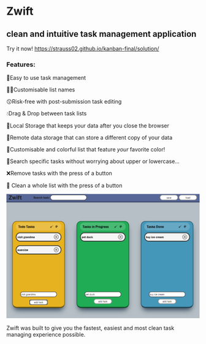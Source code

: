 # Zwift

## clean and intuitive task management application

Try it now!
https://strauss02.github.io/kanban-final/solution/

### Features:

💯Easy to use task management

💁‍♂️Customisable list names

😗Risk-free with post-submission task editing

💧Drag & Drop between task lists

💼Local Storage that keeps your data after you close the browser

📑Remote data storage that can store a different copy of your data

🎨Customisable and colorful list that feature _your_ favorite color!

🔎Search specific tasks without worrying about upper or lowercase...

❌Remove tasks with the press of a button

🧹 Clean a whole list with the press of a button

![screenshot](./screenshot.png)

Zwift was built to give you the fastest, easiest and most clean task managing experience possible.
